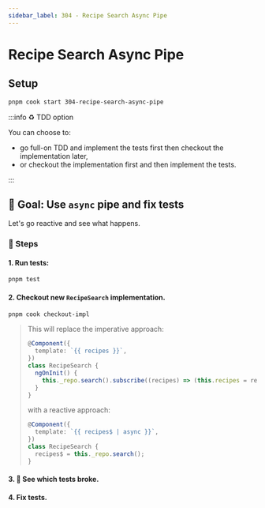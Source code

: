 ```yaml
---
sidebar_label: 304 - Recipe Search Async Pipe
---
```


# Recipe Search Async Pipe

## Setup

```sh
pnpm cook start 304-recipe-search-async-pipe
```

:::info ♻️ TDD option

You can choose to:

- go full-on TDD and implement the tests first then checkout the implementation later,
- or checkout the implementation first and then implement the tests.

:::

## 🎯 Goal: Use `async` pipe and fix tests

Let's go reactive and see what happens.

### 📝 Steps

#### 1. Run tests:

```sh
pnpm test
```

#### 2. Checkout new `RecipeSearch` implementation.

```sh
pnpm cook checkout-impl
```

> This will replace the imperative approach:
>
> ```ts
> @Component({
>   template: `{{ recipes }}`,
> })
> class RecipeSearch {
>   ngOnInit() {
>     this._repo.search().subscribe((recipes) => (this.recipes = recipes));
>   }
> }
> ```
>
> with a reactive approach:
>
> ```ts
> @Component({
>   template: `{{ recipes$ | async }}`,
> })
> class RecipeSearch {
>   recipes$ = this._repo.search();
> }
> ```

#### 3. 👀 See which tests broke.

#### 4. Fix tests.
